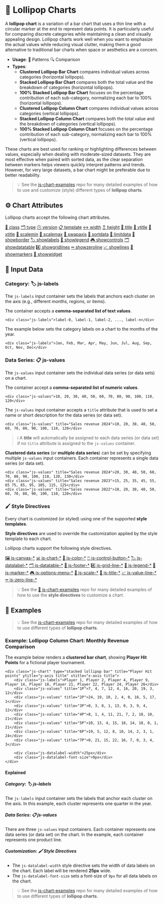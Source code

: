 # 🍭 Lollipop Charts

A **lollipop chart** is a variation of a bar chart that uses a thin line with a circular marker at the end to represent data points. It is particularly useful for comparing discrete categories while maintaining a clean and visually appealing design. Lollipop charts work well when you want to emphasize the actual values while reducing visual clutter, making them a good alternative to traditional bar charts when space or aesthetics are a concern.

 - **Usage**: 🧵 Patterns 🔍 Comparison
 - **Types**:
   - **Clustered Lollipop Bar Chart** compares individual values across categories (horizontal lollipops).
   - **Stacked Lollipop Bar Chart** compares both the total value and the breakdown of categories (horizontal lollipops).
   - **100% Stacked Lollipop Bar Chart** focuses on the percentage contribution of each sub-category, normalizing each bar to 100% (horizontal lollipops).
   - **Clustered Lollipop Column Chart** compares individual values across categories (vertical lollipops).
   - **Stacked Lollipop Column Chart** compares both the total value and the breakdown of categories (vertical lollipops).
   - **100% Stacked Lollipop Column Chart** focuses on the percentage contribution of each sub-category, normalizing each bar to 100% (vertical lollipops).

These charts are best used for ranking or highlighting differences between values, especially when dealing with moderate-sized datasets. They are most effective when paired with sorted data, as the clear separation between markers helps viewers quickly interpret patterns and trends. However, for very large datasets, a bar chart might be preferable due to better readability.

> 💡 See the [js-chart-examples](https://github.com/wrathtafarian/js-chart-examples/charts/lollipop%20charts.md) repo for many detailed examples of how to use and customize (style) different types of **lollipop charts**.

## ⚙️ Chart Attributes

Lollipop charts accept the following chart attributes.

[🧱 class](../Chart%20Attributes.md#-class)
[🗂️ type](../Chart%20Attributes.md#-type)
[🕒 version](../Chart%20Attributes.md#-version)
[📋 template](../Chart%20Attributes.md#-template)
[↔️ width](../Chart%20Attributes.md#-width)
[↕️ height](../Chart%20Attributes.md#-height)
[📄 title](../Chart%20Attributes.md#-title)
[📄 ytitle](../Chart%20Attributes.md#-ytitle)
[📄 xtitle](../Chart%20Attributes.md#-xtitle)
[📏 scalemin](../Chart%20Attributes.md#-scalemin)
[📏 scalemax](../Chart%20Attributes.md#-scalemax)
[🔄 swapaxis](../Chart%20Attributes.md#-swapaxis)
[🔽 sortdata](../Chart%20Attributes.md#-sortdata)
[🚫 limitdata](../Chart%20Attributes.md#-limitdata)
[🔲 showborder](../Chart%20Attributes.md#-showborder)
[🏷️ showlabels](../Chart%20Attributes.md#-showlabels)
[📘 showlegend](../Chart%20Attributes.md#-showlegend)
[🎮 showcontrols](../Chart%20Attributes.md#-showcontrols)
[🗂️ showdatatable](../Chart%20Attributes.md#-showdatatable)
[#️⃣ showgridlines](../Chart%20Attributes.md#-showgridlines)
[➖ showzeroline](../Chart%20Attributes.md#-showzeroline)
[📈 showlines](../Chart%20Attributes.md#-showlines)
[📍 showmarkers](../Chart%20Attributes.md#-showmarkers)
[📲 showwidget](../Chart%20Attributes.md#-showwidget)

## 🧱 Input Data

### Category: 🏷️ js-labels

The `js-labels` input container sets the labels that anchors each cluster on the axis (e.g., different months, regions, or items).

The container accepts a **comma-separated list of text values**.

```
<div class="js-labels">label-0, label-1, label-2, ..., label-n</div>
```

The example below sets the category labels on a chart to the months of the year.

```
<div class="js-labels">Jan, Feb, Mar, Apr, May, Jun, Jul, Aug, Sep, Oct, Nov, Dec</div>
```

### Data Series: 📋 js-values

The `js-values` input container sets the individual data series (or data sets) on a chart.

The container accept a **comma-separated list of numeric values**.

```
<div class="js-values">10, 20, 30, 40, 50, 60, 70, 80, 90, 100, 110, 120</div>
```

The `js-values` input container accepts a `title` attribute that is used to set a name or short description for the data series (or data set).

```
<div class="js-values" title="Sales revenue 2024">10, 20, 30, 40, 50, 60, 70, 80, 90, 100, 110, 120</div>
```

> ℹ️ A **title** will automatically be assigned to each data series (or data set) if no `title` attribute is assigned to the `js-values` container.

**Clustered data series** (or **multiple data series**) can be set by specifying multiple `js-values` input containers. Each container represents a single data series (or data set).

```
<div class="js-values" title="Sales revenue 2024">20, 30, 40, 50, 60, 70, 80, 90, 100, 110, 120, 130</div>
<div class="js-values" title="Sales revenue 2023">15, 25, 35, 45, 55, 65 75, 85, 95, 105, 115, 125</div>
<div class="js-values" title="Sales revenue 2022">10, 20, 30, 40, 50, 60, 70, 80, 90, 100, 110, 120</div>
```

### 🖌️ Style Directives

Every chart is customized (or styled) using one of the supported **style templates**.

**Style directives** are used to override the customization applied by the style template to each chart.

Lollipop charts support the following style directives.

[🖼️ js-canvas-*](../directives/Style%20Directive%20Canvas.md)
[📊 js-chart-*](../directives/Style%20Directive%20Chart.md)
[🎨 js-color-*](../directives/Style%20Directive%20Color.md)
[🖱️ js-control-button-*](../directives/Style%20Directive%20Control%20Buttons.md)
[🏷️ js-datalabel-*](../directives/Style%20Directive%20Data%20Label.md)
[🗂️ js-datatable-*](../directives/Style%20Directive%20Data%20Table.md)
[🦶 js-footer-*](../directives/Style%20Directive%20Footer.md)
#[️⃣ js-grid-line-*](../directives/Style%20Directive%20Grid%20Line.md)
[📘 js-legend-*](../directives/Style%20Directive%20Legend.md)
[📍 js-marker-*](../directives/Style%20Directive%20Marker.md)
[🎮 js-options-menu-*](../directives/Style%20Directive%20Options%20Menu.md)
[📏 js-scale-*](../directives/Style%20Directive%20Scale.md)
[📄 js-title-*](../directives/Style%20Directive%20Title.md)
[📈 js-value-line-*](../directives/Style%20Directive%20Value%20Line.md)
[➖ js-zero-line-*](../directives/Style%20Directive%20Zero%20Line.md)

> 💡 See the [👀 js-chart-examples](https://github.com/wrathtafarian/js-chart-examples) repo for many detailed examples of how to use the **style directives** to customize a chart.

## 👀 Examples

> 💡 See the [js-chart-examples](https://github.com/wrathtafarian/js-chart-examples/charts/lollipop%20charts.md) repo for many detailed examples of how to use different types of **lollipop charts**.

### Example: Lollipop Column Chart: Monthly Revenue Comparison

The example below renders a **clustered bar chart**, showing **Player Hit Points** for a fictional player tournament.

```
<div class="js-chart" type="stacked lollipop bar" title="Player Hit points" ytitle="y-axis title" xtitle="x-axis title">
    <div class="js-labels">Player 1, Player 2, Player 4, Player 9, Player 14, Player 18, Player 21, Player 22, Player 24, Player 26</div>
    <div class="js-values" title="1P">7, 4, 7, 12, 4, 16, 20, 19, 3, 12</div>
    <div class="js-values" title="2P">24, 19, 10, 2, 4, 0, 18, 5, 17, 1</div>
    <div class="js-values" title="3P">0, 3, 8, 1, 13, 0, 3, 9, 4, 12</div>
    <div class="js-values" title="4P">8, 1, 4, 11, 21, 7, 2, 18, 10, 21</div>
    <div class="js-values" title="5P">10, 13, 4, 15, 18, 14, 18, 0, 1, 21</div>
    <div class="js-values" title="6P">19, 5, 12, 8, 10, 14, 2, 3, 1, 24</div>
    <div class="js-values" title="7P">0, 21, 15, 22, 16, 7, 0, 3, 4, 3</div>

    <div class="js-datalabel-width">25px</div>
    <div class="js-datalabel-font-size">9px</div>
</div>
```

#### Explained

##### Category: 🏷️ js-labels

The `js-labels` input container sets the labels that anchor each cluster on the axis. In this example, each cluster represents one quarter in the year.

##### Data Series: 📋 js-values

There are three `js-values` input containers. Each container represents one data series (or data set) on the chart. In the example, each container represents one product line.

##### Customization: 🖌️ Style Directives

 - The `js-datalabel-width` style directive sets the width of data labels on the chart. Each label will be rendered **25px** wide.
 - The `js-datalabel-font-size` sets a font-size of `9px` for all data labels on the chart.

> 💡 See the [js-chart-examples](https://github.com/wrathtafarian/js-chart-examples/charts/lollipop%20charts.md) repo for many detailed examples of how to use different types of **lollipop charts**.